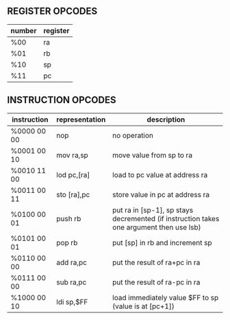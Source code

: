 REGISTER OPCODES
---------------
| number | register |
| --- | -- |
| %00 | ra |
| %01 | rb |
| %10 | sp |
| %11 | pc |

INSTRUCTION OPCODES
--------------------
|	instruction		|	representation	|	description																				|	
|	-----------		|	--------------	|	-----------																				|
|	%0000 00 00		|	nop				|	no operation																			|
|	%0001 00 10		|	mov ra,sp		| 	move value from sp to ra																|
|	%0010 11 00		|	lod pc,[ra]		|	load to pc value at address ra															|
|	%0011 00 11		|	sto [ra],pc		|	store value in pc at address ra															|
|	%0100 00 01		|	push rb			|   put ra in [sp-1], sp stays decremented (if instruction takes one argument then use lsb) |
|	%0101 00 01		|	pop rb			|	put [sp] in rb and increment sp															|
|	%0110 00 00		|	add ra,pc		|	put the result of ra+pc in ra															|
|	%0111 00 00		|	sub ra,pc		|	put the result of ra-pc in ra															|
|	%1000 00 10		|	ldi sp,$FF		|	load immediately value $FF to sp (value is at [pc+1])									|